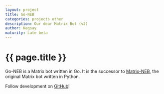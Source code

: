 ```yaml
---
layout: project
title: Go-NEB
categories: projects other
description: Our dear Matrix Bot (v2)
author: Kegsay
maturity: Late beta
---
```


# {{ page.title }}
Go-NEB is a Matrix bot written in Go. It is the successor to [Matrix-NEB](/docs/projects/other/neb.html), the original Matrix bot written in Python.

Follow development on [GitHub](https://github.com/matrix-org/go-neb)!
